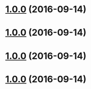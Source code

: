 <a name="1.0.0"></a>
# [1.0.0](https://github.com/ajdruff/github-easy-release/compare/v1.14.0...v1.0.0) (2016-09-14)



<a name="1.0.0"></a>
# [1.0.0](https://github.com/ajdruff/github-easy-release/compare/v1.13.0...v1.0.0) (2016-09-14)



<a name="1.0.0"></a>
# [1.0.0](https://github.com/ajdruff/github-easy-release/compare/v1.12.0...v1.0.0) (2016-09-14)



<a name="1.0.0"></a>
# [1.0.0](https://github.com/ajdruff/github-easy-release/compare/v1.11.0...v1.0.0) (2016-09-14)



